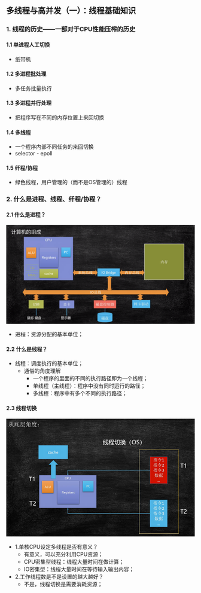 ## 多线程与高并发（一）：线程基础知识

### 1. 线程的历史——一部对于CPU性能压榨的历史

#### 1.1 单进程人工切换
- 纸带机

#### 1.2 多进程批处理
- 多任务批量执行

#### 1.3 多进程并行处理
- 把程序写在不同的内存位置上来回切换

#### 1.4 多线程
- 一个程序内部不同任务的来回切换
- selector - epoll

#### 1.5 纤程/协程
- 绿色线程，用户管理的（而不是OS管理的）线程


### 2. 什么是进程、线程、纤程/协程？

#### 2.1 什么是进程？

  ![多线程与高并发（一）：计算机的组成.png](./pics/多线程与高并发（一）：计算机的组成.png)

- 进程：资源分配的基本单位；

#### 2.2 什么是线程？
- 线程：调度执行的基本单位；
  - 通俗的角度理解
    - 一个程序的里面的不同的执行路径即为一个线程；
    - 单线程（主线程）：程序中没有同时运行的路径；
    - 多线程：程序中有多个不同的执行路径；

#### 2.3 线程切换

  ![多线程与高并发（一）：线程切换.png](./pics/多线程与高并发（一）：线程切换.png)

- 1.单核CPU设定多线程是否有意义？
  - 有意义，可以充分利用CPU资源；
  - CPU密集型线程：线程大量时间在做计算；
  - IO密集型：线程大量时间在等待输入输出内容；
- 2.工作线程数是不是设置的越大越好？
  - 不是，线程切换是需要消耗资源；
